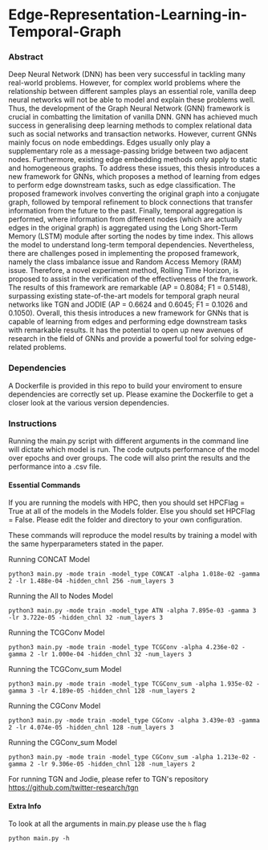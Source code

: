 # Edge-Representation-Learning-in-Temporal-Graph

### Abstract
Deep Neural Network (DNN) has been very successful in tackling many real-world problems. However, for complex world problems where the relationship between different samples plays an essential role, vanilla deep neural networks will not be able to model and explain these problems well. Thus, the development of the Graph Neural Network (GNN) framework is crucial in combatting the limitation of vanilla DNN. GNN has achieved much success in generalising deep learning methods to complex relational data such as social networks and transaction networks. However, current GNNs mainly focus on node embeddings. Edges usually only play a supplementary role as a message-passing bridge between two adjacent nodes. Furthermore, existing edge embedding methods only apply to static and homogeneous graphs. To address these issues, this thesis introduces a new framework for GNNs, which proposes a method of learning from edges to perform edge downstream tasks, such as edge classification. The proposed framework involves converting the original graph into a conjugate graph, followed by temporal refinement to block connections that transfer information from the future to the past. Finally, temporal aggregation is performed, where information from different nodes (which are actually edges in the original graph) is aggregated using the Long Short-Term Memory (LSTM) module after sorting the nodes by time index. This allows the model to understand long-term temporal dependencies. Nevertheless, there are challenges posed in implementing the proposed framework, namely the class imbalance issue and Random Access Memory (RAM) issue. Therefore, a novel experiment method, Rolling Time Horizon, is proposed to assist in the verification of the effectiveness of the framework.  The results of this framework are remarkable (AP = 0.8084; F1 = 0.5148), surpassing existing state-of-the-art models for temporal graph neural networks like TGN and JODIE (AP = 0.6624 and 0.6045; F1 = 0.1026 and 0.1050). Overall, this thesis introduces a new framework for GNNs that is capable of learning from edges and performing edge downstream tasks with remarkable results. It has the potential to open up new avenues of research in the field of GNNs and provide a powerful tool for solving edge-related problems.


### Dependencies
A Dockerfile is provided in this repo to build your enviroment to ensure dependencies are correctly set up. Please examine the Dockerfile to get a closer look at the various version dependencies.

### Instructions 
Running the main.py script with different arguments in the command line will dictate which model is run. The code outputs performance of the model 
over epochs and over groups. The code will also print the results and the performance into a .csv file. 

#### Essential Commands

If you are running the models with HPC, then you should set HPCFlag = True at all of the models in the Models folder. Else you should set HPCFlag = False.
Please edit the folder and directory to your own configuration.

These commands will reproduce the model results by training a model with the same hyperparameters stated in the paper.

Running CONCAT Model
```
python3 main.py -mode train -model_type CONCAT -alpha 1.018e-02 -gamma 2 -lr 1.488e-04 -hidden_chnl 256 -num_layers 3
```
Running the All to Nodes Model
```
python3 main.py -mode train -model_type ATN -alpha 7.895e-03 -gamma 3 -lr 3.722e-05 -hidden_chnl 32 -num_layers 3
```

Running the TCGConv Model
```
python3 main.py -mode train -model_type TCGConv -alpha 4.236e-02 -gamma 2 -lr 1.000e-04 -hidden_chnl 32 -num_layers 3
```

Running the TCGConv_sum Model
```
python3 main.py -mode train -model_type TCGConv_sum -alpha 1.935e-02 -gamma 3 -lr 4.189e-05 -hidden_chnl 128 -num_layers 2
```

Running the CGConv Model
```
python3 main.py -mode train -model_type CGConv -alpha 3.439e-03 -gamma 2 -lr 4.074e-05 -hidden_chnl 128 -num_layers 3
```

Running the CGConv_sum Model
```
python3 main.py -mode train -model_type CGConv_sum -alpha 1.213e-02 -gamma 2 -lr 9.306e-05 -hidden_chnl 128 -num_layers 2
```

For running TGN and Jodie, please refer to TGN's repository https://github.com/twitter-research/tgn

#### Extra Info
To look at all the arguments in main.py please use the `h` flag
```
python main.py -h
```


